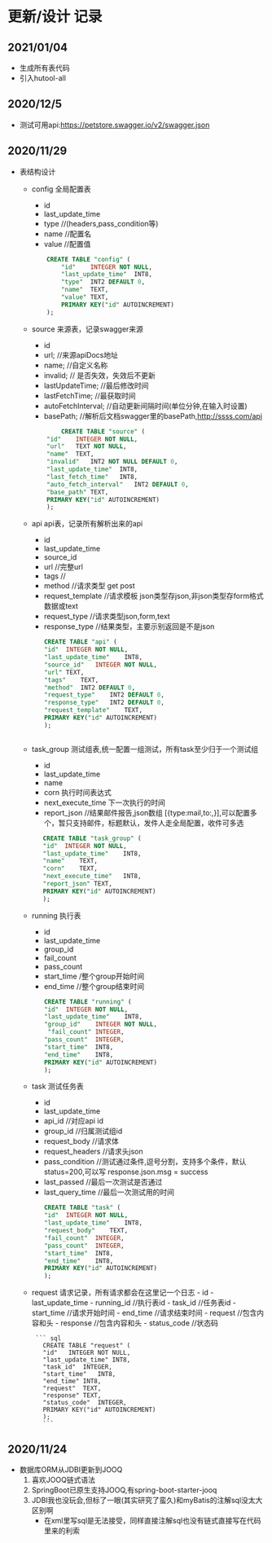 # 更新/设计 记录
## 2021/01/04
- 生成所有表代码
- 引入hutool-all


## 2020/12/5
- 测试可用api:https://petstore.swagger.io/v2/swagger.json


## 2020/11/29
- 表结构设计
    - config 全局配置表
        - id
        - last_update_time
        - type  //(headers,pass_condition等)
        - name  //配置名
        - value //配置值
        ```sql
            CREATE TABLE "config" (
                "id"	INTEGER NOT NULL,
                "last_update_time"	INT8,
                "type"	INT2 DEFAULT 0,
                "name"	TEXT,
                "value"	TEXT,
                PRIMARY KEY("id" AUTOINCREMENT)
            );
        ```
    - source 来源表，记录swagger来源
        - id
        - url; //来源apiDocs地址
        - name; //自定义名称
        - invalid; // 是否失效，失效后不更新
        - lastUpdateTime; //最后修改时间
        - lastFetchTime; //最获取时间
        - autoFetchInterval; //自动更新间隔时间(单位分钟,在输入时设置)
        - basePath; //解析后文档swagger里的basePath,http://ssss.com/api
        ```sql
                CREATE TABLE "source" (
            "id"	INTEGER NOT NULL,
            "url"	TEXT NOT NULL,
            "name"	TEXT,
            "invalid"	INT2 NOT NULL DEFAULT 0,
            "last_update_time"	INT8,
            "last_fetch_time"	INT8,
            "auto_fetch_interval"	INT2 DEFAULT 0,
            "base_path"	TEXT,
            PRIMARY KEY("id" AUTOINCREMENT)
            );
        ```
    - api  api表，记录所有解析出来的api
        - id
        - last_update_time
        - source_id
        - url //完整url
        - tags //
        - method //请求类型 get post 
        - request_template //请求模板 json类型存json,非json类型存form格式数据或text
        - request_type  //请求类型json,form,text
        - response_type //结果类型，主要示别返回是不是json
          ```sql
          CREATE TABLE "api" (
          "id"	INTEGER NOT NULL,
          "last_update_time"	INT8,
          "source_id"	INTEGER NOT NULL,
          "url"	TEXT,
          "tags"	TEXT,
          "method"	INT2 DEFAULT 0,
          "request_type"	INT2 DEFAULT 0,
          "response_type"	INT2 DEFAULT 0,
          "request_template"	TEXT,
          PRIMARY KEY("id" AUTOINCREMENT)
          );
        ```
    - task_group 测试组表,统一配置一组测试，所有task至少归于一个测试组
        - id
        - last_update_time
        - name
        - corn 执行时间表达式
        - next_execute_time 下一次执行的时间
        - report_json //结果邮件报告,json数组 [{type:mail,to:,}],可以配置多个，暂只支持邮件，标题默认，发件人走全局配置，收件可多选
       ```sql
          CREATE TABLE "task_group" (
          "id"	INTEGER NOT NULL,
          "last_update_time"	INT8,
          "name"	TEXT,
          "corn"	TEXT,
          "next_execute_time"	INT8,
          "report_json"	TEXT,
          PRIMARY KEY("id" AUTOINCREMENT)
          );
        ```
    - running 执行表
        - id
        - last_update_time
        - group_id
        - fail_count
        - pass_count
        - start_time /整个group开始时间
        - end_time //整个group结束时间
          ```sql
          CREATE TABLE "running" (
          "id"	INTEGER NOT NULL,
          "last_update_time"	INT8,
          "group_id"	INTEGER NOT NULL,
           "fail_count"	INTEGER,
          "pass_count"	INTEGER,
          "start_time"	INT8,
          "end_time"	INT8,
          PRIMARY KEY("id" AUTOINCREMENT)
          );
          ```
    - task 测试任务表
        - id
        - last_update_time
        - api_id //对应api id
        - group_id //归属测试组id
        - request_body //请求体
        - request_headers //请求头json
        - pass_condition //测试通过条件,逗号分割，支持多个条件，默认status=200,可以写 response.json.msg = success
        - last_passed //最后一次测试是否通过
        - last_query_time //最后一次测试用的时间
          ```sql
          CREATE TABLE "task" (
          "id"	INTEGER NOT NULL,
          "last_update_time"	INT8,
          "request_body"	TEXT,
          "fail_count"	INTEGER,
          "pass_count"	INTEGER,
          "start_time"	INT8,
          "end_time"	INT8,
          PRIMARY KEY("id" AUTOINCREMENT)
          );
          ```
    - request 请求记录，所有请求都会在这里记一个日志
           - id
           - last_update_time 
           - running_id //执行表id
           - task_id //任务表id
           - start_time //请求开始时间
           - end_time //请求结束时间
           - request  //包含内容和头
           - response //包含内容和头
           - status_code  //状态码
           
           ``` sql
             CREATE TABLE "request" (
             "id"	INTEGER NOT NULL,
             "last_update_time"	INT8,
             "task_id"	INTEGER,
             "start_time"	INT8,
             "end_time"	INT8,
             "request"	TEXT,
             "response"	TEXT,
             "status_code"	INTEGER,
             PRIMARY KEY("id" AUTOINCREMENT)
             );
             ```
## 2020/11/24
- 数据库ORM从JDBI更新到JOOQ
    1. 喜欢JOOQ链式语法
    2. SpringBoot已原生支持JOOQ,有spring-boot-starter-jooq
    3. JDBI我也没玩会,但标了一眼(其实研究了蛮久)和myBatis的注解sql没太大区别啊
        - 在xml里写sql是无法接受，同样直接注解sql也没有链式直接写在代码里来的利索

        